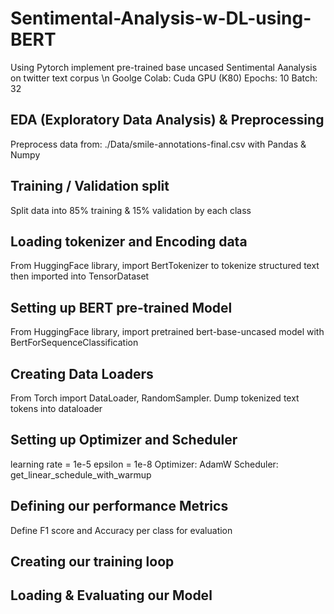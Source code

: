 # Sentimental-Analysis-w-DL-using-BERT

Using Pytorch implement pre-trained base uncased Sentimental Aanalysis on twitter text corpus \n
Goolge Colab: Cuda GPU (K80)
Epochs: 10
Batch: 32

## EDA (Exploratory Data Analysis) & Preprocessing
Preprocess data from: ./Data/smile-annotations-final.csv
with Pandas & Numpy

## Training / Validation split
Split data into 85% training & 15% validation by each class

## Loading tokenizer and Encoding data
From HuggingFace library, import BertTokenizer to tokenize structured text then imported into TensorDataset

## Setting up BERT pre-trained Model
From HuggingFace library, import pretrained bert-base-uncased model with BertForSequenceClassification 

## Creating Data Loaders
From Torch import DataLoader, RandomSampler. Dump tokenized text tokens into dataloader 

## Setting up Optimizer and Scheduler
learning rate = 1e-5
epsilon = 1e-8
Optimizer: AdamW
Scheduler: get_linear_schedule_with_warmup

## Defining our performance Metrics
Define F1 score and Accuracy per class for evaluation

## Creating our training loop


## Loading & Evaluating our Model

